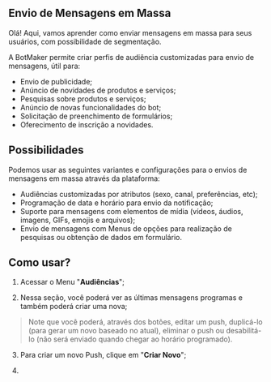 ## Envio de Mensagens em Massa

Olá! Aqui, vamos aprender como enviar mensagens em massa para seus usuários, com possibilidade de segmentação.

A BotMaker permite criar perfis de audiência customizadas para envio de mensagens, útil para:

 - Envio de publicidade; 
 - Anúncio de novidades de produtos e serviços;
 - Pesquisas sobre produtos e serviços; 
 - Anúncio de novas funcionalidades do bot; 
 - Solicitação de preenchimento de formulários;
 - Oferecimento de inscrição a novidades.

## Possibilidades

Podemos usar as seguintes variantes e configurações para o envios de mensagens em massa através da plataforma:

 - Audiências customizadas por atributos (sexo, canal, preferências, etc); 
 - Programação de data e horário para envio da notificação;
 - Suporte para mensagens com elementos de mídia (vídeos, áudios, imagens, GIFs, emojis e arquivos); 
 - Envio de mensagens com Menus de opções para realização de pesquisas ou obtenção de dados em formulário.

## Como usar?

 1. Acessar o Menu "**Audiências**";

 2. Nessa seção, você poderá ver as últimas mensagens programas e também poderá criar uma nova;
 
> Note que você poderá, através dos botões, editar um push, duplicá-lo (para gerar um novo baseado no atual), eliminar o push ou desabilitá-lo (não será enviado quando chegar ao horário programado).

3. Para criar um novo Push, clique em "**Criar Novo**";

4. 




<!--stackedit_data:
eyJoaXN0b3J5IjpbMTYzMjg4MzU0Ml19
-->